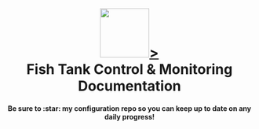 <h1 align="center">
  <a name="logo" href="https://github.com/rjsears/Fish_Tank_Monitor_and_Control"><img src="https://raw.githubusercontent.com/rjsears/Fish_Tank_Monitor_and_Control/master/tank_control/static/tank_control.png alt="Fish Tank Control" height="100" width="100">></a>
  <br>
  Fish Tank Control & Monitoring Documentation
</h1>
<h4 align="center">Be sure to :star: my configuration repo so you can keep up to date on any daily progress!</h4>


